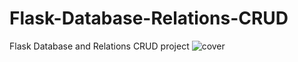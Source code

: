 # Flask-Database-Relations-CRUD
 Flask Database and Relations CRUD project
![cover](https://github.com/user-attachments/assets/8f366d47-9ce4-42a6-bf77-b1ed2fe85c73)
